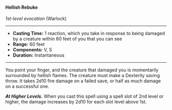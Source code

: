#### Hellish Rebuke
*1st-level evocation* (Warlock)
___
- **Casting Time:** 1 reaction, which you take in response to being damaged by a creature within 60 feet of you that you can see
- **Range:** 60 feet
- **Components:** V, S
- **Duration:** Instantaneous
---
You point your finger, and the creature that damaged you is momentarily surrounded by hellish flames. The creature must make a Dexterity saving throw. It takes 2d10 fire damage on a failed save, or half as much damage on a successful one.

***At Higher Levels.*** When you cast this spell using a spell slot of 2nd level or higher, the damage increases by 2d10 for each slot level above 1st.